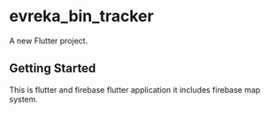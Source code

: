 # evreka_bin_tracker

A new Flutter project.

## Getting Started

This is flutter and firebase flutter application it includes firebase map system. 
